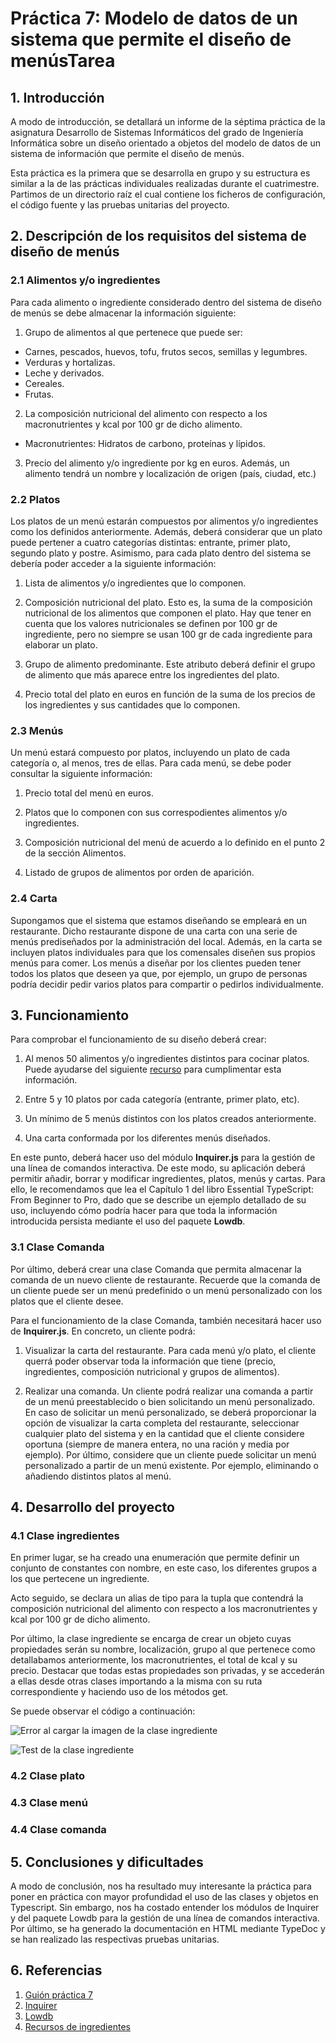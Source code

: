 # Práctica 7: Modelo de datos de un sistema que permite el diseño de menúsTarea

## 1. Introducción

A modo de introducción, se detallará un informe de la séptima práctica de la asignatura Desarrollo de Sistemas Informáticos del grado de Ingeniería Informática sobre un diseño orientado a objetos del modelo de datos de un sistema de información que permite el diseño de menús. 

Esta práctica es la primera que se desarrolla en grupo y su estructura es similar a la de las prácticas individuales realizadas durante el cuatrimestre. Partimos de un directorio raíz el cual contiene los ficheros de configuración, el código fuente y las pruebas unitarias del proyecto. 

## 2. Descripción de los requisitos del sistema de diseño de menús

### 2.1 Alimentos y/o ingredientes

Para cada alimento o ingrediente considerado dentro del sistema de diseño de menús se debe almacenar la información siguiente:
1. Grupo de alimentos al que pertenece que puede ser:
- Carnes, pescados, huevos, tofu, frutos secos, semillas y legumbres.
- Verduras y hortalizas.
- Leche y derivados.
- Cereales.
- Frutas.

2. La composición nutricional del alimento con respecto a los macronutrientes y kcal por 100 gr de dicho alimento.
- Macronutrientes: Hidratos de carbono, proteínas y lípidos.

3. Precio del alimento y/o ingrediente por kg en euros.
Además, un alimento tendrá un nombre y localización de origen (país, ciudad, etc.)

### 2.2 Platos

Los platos de un menú estarán compuestos por alimentos y/o ingredientes como los definidos anteriormente. Además, deberá considerar que un plato puede pertener a cuatro categorías distintas: entrante, primer plato, segundo plato y postre. Asimismo, para cada plato dentro del sistema se debería poder acceder a la siguiente información:
1. Lista de alimentos y/o ingredientes que lo componen.

2. Composición nutricional del plato. Esto es, la suma de la composición nutricional de los alimentos que componen el plato. Hay que tener en cuenta que los valores nutricionales se definen por 100 gr de ingrediente, pero no siempre se usan 100 gr de cada ingrediente para elaborar un plato.

3. Grupo de alimento predominante. Este atributo deberá definir el grupo de alimento que más aparece entre los ingredientes del plato.

4. Precio total del plato en euros en función de la suma de los precios de los ingredientes y sus cantidades que lo componen.

### 2.3 Menús

Un menú estará compuesto por platos, incluyendo un plato de cada categoría o, al menos, tres de ellas. Para cada menú, se debe poder consultar la siguiente información:
1. Precio total del menú en euros.

2. Platos que lo componen con sus correspodientes alimentos y/o ingredientes.

3. Composición nutricional del menú de acuerdo a lo definido en el punto 2 de la sección Alimentos.

4. Listado de grupos de alimentos por orden de aparición.

### 2.4 Carta

Supongamos que el sistema que estamos diseñando se empleará en un restaurante. Dicho restaurante dispone de una carta con una serie de menús prediseñados por la administración del local. Además, en la carta se incluyen platos individuales para que los comensales diseñen sus propios menús para comer. Los menús a diseñar por los clientes pueden tener todos los platos que deseen ya que, por ejemplo, un grupo de personas podría decidir pedir varios platos para compartir o pedirlos individualmente.

## 3. Funcionamiento

Para comprobar el funcionamiento de su diseño deberá crear:
1. Al menos 50 alimentos y/o ingredientes distintos para cocinar platos. Puede ayudarse del siguiente [recurso](https://drive.google.com/file/d/1B-jULJvgWmphWsZV1e3BG0fGL77jokSZ/view) para cumplimentar esta información.

2. Entre 5 y 10 platos por cada categoría (entrante, primer plato, etc).

3. Un mínimo de 5 menús distintos con los platos creados anteriormente.

4. Una carta conformada por los diferentes menús diseñados.

En este punto, deberá hacer uso del módulo __Inquirer.js__ para la gestión de una línea de comandos interactiva. De este modo, su aplicación deberá permitir añadir, borrar y modificar ingredientes, platos, menús y cartas. Para ello, le recomendamos que lea el Capítulo 1 del libro Essential TypeScript: From Beginner to Pro, dado que se describe un ejemplo detallado de su uso, incluyendo cómo podría hacer para que toda la información introducida persista mediante el uso del paquete __Lowdb__.

### 3.1 Clase Comanda

Por último, deberá crear una clase Comanda que permita almacenar la comanda de un nuevo cliente de restaurante. Recuerde que la comanda de un cliente puede ser un menú predefinido o un menú personalizado con los platos que el cliente desee.

Para el funcionamiento de la clase Comanda, también necesitará hacer uso de __Inquirer.js__. En concreto, un cliente podrá:
1. Visualizar la carta del restaurante. Para cada menú y/o plato, el cliente querrá poder observar toda la información que tiene (precio, ingredientes, composición nutricional y grupos de alimentos).

2. Realizar una comanda. Un cliente podrá realizar una comanda a partir de un menú preestablecido o bien solicitando un menú personalizado. En caso de solicitar un menú personalizado, se deberá proporcionar la opción de visualizar la carta completa del restaurante, seleccionar cualquier plato del sistema y en la cantidad que el cliente considere oportuna (siempre de manera entera, no una ración y media por ejemplo). Por último, considere que un cliente puede solicitar un menú personalizado a partir de un menú existente. Por ejemplo, eliminando o añadiendo distintos platos al menú.

## 4. Desarrollo del proyecto

### 4.1 Clase ingredientes

En primer lugar, se ha creado una enumeración que permite definir un conjunto de constantes con nombre, en este caso, los diferentes grupos a los que pertecene un ingrediente. 

Acto seguido, se declara un alias de tipo para la tupla que contendrá la composición nutricional del alimento con respecto a los macronutrientes y kcal por 100 gr de dicho alimento.

Por último, la clase ingrediente se encarga de crear un objeto cuyas propiedades serán su nombre, localización, grupo al que pertenece como detallabamos anteriormente, los macronutrientes, el total de kcal y su precio. Destacar que todas estas propiedades son privadas, y se accederán a ellas desde otras clases importando a la misma con su ruta correspondiente y haciendo uso de los métodos get. 

Se puede observar el código a continuación:

![Error al cargar la imagen de la clase ingrediente]()

![Test de la clase ingrediente]()
### 4.2 Clase plato

### 4.3 Clase menú

### 4.4 Clase comanda

## 5. Conclusiones y dificultades

A modo de conclusión, nos ha resultado muy interesante la práctica para poner en práctica con mayor profundidad el uso de las clases y objetos en Typescript. Sin embargo, nos ha costado entender los módulos de Inquirer y del paquete Lowdb para la gestión de una línea de comandos interactiva. Por último, se ha generado la documentación en HTML mediante TypeDoc y se han realizado las respectivas pruebas unitarias. 

## 6. Referencias
1. [Guión práctica 7](https://ull-esit-inf-dsi-2021.github.io/prct07-menu-dataModel/)
2. [Inquirer](https://www.npmjs.com/package/inquirer)
3. [Lowdb](https://www.npmjs.com/package/lowdb)
4. [Recursos de ingredientes](https://drive.google.com/file/d/1B-jULJvgWmphWsZV1e3BG0fGL77jokSZ/view)